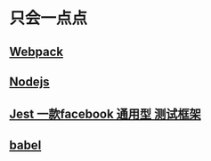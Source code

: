 # 只会一点点

## [Webpack](/pages/middle/Webpack.md)

## [Nodejs](/pages/middle/Nodejs.md) 

## [Jest 一款facebook 通用型 测试框架 ](/pages/middle/jest.md) 

## [babel](/pages/middle/babel)